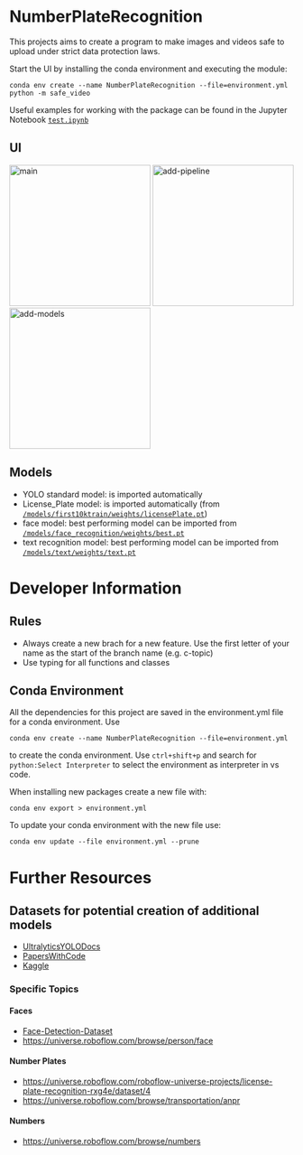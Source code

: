 # NumberPlateRecognition

This projects aims to create a program to make images and videos safe to upload under strict data protection laws.

Start the UI by installing the conda environment and executing the module:
```
conda env create --name NumberPlateRecognition --file=environment.yml
python -m safe_video
```
Useful examples for working with the package can be found in the Jupyter Notebook [`test.ipynb`](https://github.com/Cari1111/NumberPlateRecognition/blob/main/test.ipynb)

## UI
<img height="250" alt="main" src="https://github.com/user-attachments/assets/618b3891-0fab-438b-bbf8-dce026768c2c" />
<img height="250" alt="add-pipeline" src="https://github.com/user-attachments/assets/416d2146-8c34-4301-9901-f44c203a2aa8" />
<img height="250" alt="add-models" src="https://github.com/user-attachments/assets/2ed80399-473f-4824-a36e-3787c0f2ba97" />

## Models

- YOLO standard model: is imported automatically
- License_Plate model: is imported automatically (from [`/models/first10ktrain/weights/licensePlate.pt`](https://github.com/Cari1111/NumberPlateRecognition/blob/main/models/first10ktrain/weights/licensePlate.pt))
- face model: best performing model can be imported from [`/models/face_recognition/weights/best.pt`](https://github.com/Cari1111/NumberPlateRecognition/blob/main/models/face_recognition/weights/best.pt)
- text recognition model: best performing model can be imported from [`/models/text/weights/text.pt`](https://github.com/Cari1111/NumberPlateRecognition/blob/main/models/text/weights/text.pt)

# Developer Information

## Rules

- Always create a new brach for a new feature. Use the first letter of your name as the start of the branch name (e.g. c-topic)
- Use typing for all functions and classes

## Conda Environment

All the dependencies for this project are saved in the environment.yml file for a conda environment. Use
```
conda env create --name NumberPlateRecognition --file=environment.yml
```
to create the conda environment. Use `ctrl+shift+p` and search for `python:Select Interpreter` to select the environment as interpreter in vs code.

When installing new packages create a new file with:
```
conda env export > environment.yml
```
To update your conda environment with the new file use:
```
conda env update --file environment.yml --prune
```

# Further Resources

## Datasets for potential creation of additional models
- [UltralyticsYOLODocs](https://docs.ultralytics.com/datasets/detect/#usage)
- [PapersWithCode](https://paperswithcode.com/datasets?task=object-detection&mod=images&page=1)
- [Kaggle](https://www.kaggle.com/datasets?tags=13207-Computer+Vision)

### Specific Topics
#### Faces
- [Face-Detection-Dataset](https://www.kaggle.com/datasets/fareselmenshawii/face-detection-dataset)
- <https://universe.roboflow.com/browse/person/face>

#### Number Plates
- <https://universe.roboflow.com/roboflow-universe-projects/license-plate-recognition-rxg4e/dataset/4>
- <https://universe.roboflow.com/browse/transportation/anpr>

#### Numbers
- <https://universe.roboflow.com/browse/numbers>
